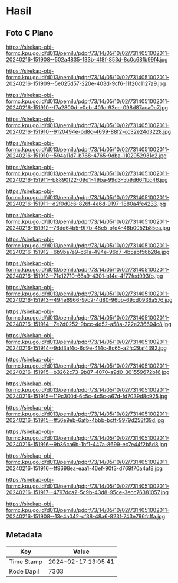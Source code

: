 # Hasil

## Foto C Plano

https://sirekap-obj-formc.kpu.go.id/d013/pemilu/pdpr/73/14/05/10/02/7314051002011-20240216-151908--502a4835-133b-4f8f-853d-8c0c68fb99f4.jpg

https://sirekap-obj-formc.kpu.go.id/d013/pemilu/pdpr/73/14/05/10/02/7314051002011-20240216-151909--5e025d57-220e-403d-9cf6-11f20c1127a9.jpg

https://sirekap-obj-formc.kpu.go.id/d013/pemilu/pdpr/73/14/05/10/02/7314051002011-20240216-151910--f7a2800d-e0eb-401c-93ec-098d87aca0c7.jpg

https://sirekap-obj-formc.kpu.go.id/d013/pemilu/pdpr/73/14/05/10/02/7314051002011-20240216-151910--9120494e-bd8c-4699-88f2-cc32e24d3228.jpg

https://sirekap-obj-formc.kpu.go.id/d013/pemilu/pdpr/73/14/05/10/02/7314051002011-20240216-151910--594a11d7-b768-4765-9dba-1102952931e2.jpg

https://sirekap-obj-formc.kpu.go.id/d013/pemilu/pdpr/73/14/05/10/02/7314051002011-20240216-151911--b8890f22-09d1-49ba-99d3-5b9d66f1bc46.jpg

https://sirekap-obj-formc.kpu.go.id/d013/pemilu/pdpr/73/14/05/10/02/7314051002011-20240216-151911--d2f0d0c6-826f-4e6d-9197-1880a4fe4233.jpg

https://sirekap-obj-formc.kpu.go.id/d013/pemilu/pdpr/73/14/05/10/02/7314051002011-20240216-151912--76dd64b5-9f7b-48e5-b1d4-46b0052b85ea.jpg

https://sirekap-obj-formc.kpu.go.id/d013/pemilu/pdpr/73/14/05/10/02/7314051002011-20240216-151912--6b9ba7e9-c61a-494e-96d7-4b5abf56b28e.jpg

https://sirekap-obj-formc.kpu.go.id/d013/pemilu/pdpr/73/14/05/10/02/7314051002011-20240216-151913--71e12710-66a9-4301-b14e-4f77fed993fb.jpg

https://sirekap-obj-formc.kpu.go.id/d013/pemilu/pdpr/73/14/05/10/02/7314051002011-20240216-151913--494e6966-97c2-4d80-96bb-69cd0936a576.jpg

https://sirekap-obj-formc.kpu.go.id/d013/pemilu/pdpr/73/14/05/10/02/7314051002011-20240216-151914--7e2d0252-9bcc-4d52-a58a-222e236604c8.jpg

https://sirekap-obj-formc.kpu.go.id/d013/pemilu/pdpr/73/14/05/10/02/7314051002011-20240216-151914--9dd3af4c-6d9e-414c-8c65-a2fc29af4392.jpg

https://sirekap-obj-formc.kpu.go.id/d013/pemilu/pdpr/73/14/05/10/02/7314051002011-20240216-151915--b3262c73-9b87-4070-a9d0-301559672b16.jpg

https://sirekap-obj-formc.kpu.go.id/d013/pemilu/pdpr/73/14/05/10/02/7314051002011-20240216-151915--119c300d-6c5c-4c5c-a67d-fd7039d8c925.jpg

https://sirekap-obj-formc.kpu.go.id/d013/pemilu/pdpr/73/14/05/10/02/7314051002011-20240216-151915--ff56e9eb-6afb-4bbb-bcff-9979d258f39d.jpg

https://sirekap-obj-formc.kpu.go.id/d013/pemilu/pdpr/73/14/05/10/02/7314051002011-20240216-151916--9b36ca6b-1bf1-447a-8699-ec7e44f2b5d8.jpg

https://sirekap-obj-formc.kpu.go.id/d013/pemilu/pdpr/73/14/05/10/02/7314051002011-20240216-151916--ff9698ea-eaa1-46ef-90f3-d769f70a4af8.jpg

https://sirekap-obj-formc.kpu.go.id/d013/pemilu/pdpr/73/14/05/10/02/7314051002011-20240216-151917--4797dca2-5c9b-43d8-95ce-3ecc76381057.jpg

https://sirekap-obj-formc.kpu.go.id/d013/pemilu/pdpr/73/14/05/10/02/7314051002011-20240216-151908--13e4a042-cf38-48a6-823f-743e796fcffa.jpg


## Metadata

| Key        | Value               |
| ---------- | ------------------- |
| Time Stamp | 2024-02-17 13:05:41 |
| Kode Dapil | 7303                |



